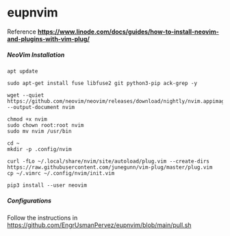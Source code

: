 # eupnvim
Reference
**https://www.linode.com/docs/guides/how-to-install-neovim-and-plugins-with-vim-plug/**

##### NeoVim Installation
```
apt update

sudo apt-get install fuse libfuse2 git python3-pip ack-grep -y

wget --quiet https://github.com/neovim/neovim/releases/download/nightly/nvim.appimage --output-document nvim

chmod +x nvim
sudo chown root:root nvim
sudo mv nvim /usr/bin

cd ~
mkdir -p .config/nvim

curl -fLo ~/.local/share/nvim/site/autoload/plug.vim --create-dirs https://raw.githubusercontent.com/junegunn/vim-plug/master/plug.vim
cp ~/.vimrc ~/.config/nvim/init.vim

pip3 install --user neovim
```

##### Configurations
Follow the instructions in https://github.com/EngrUsmanPervez/eupnvim/blob/main/pull.sh
